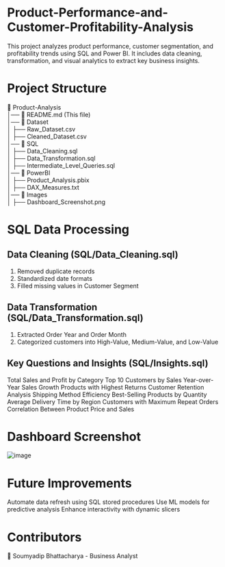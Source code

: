 # Product-Performance-and-Customer-Profitability-Analysis
This project analyzes product performance, customer segmentation, and profitability trends using SQL and Power BI. It includes data cleaning, transformation, and visual analytics to extract key business insights.

# Project Structure
📂 Product-Analysis  
│── 📜 README.md (This file)  
│── 📂 Dataset  
│   ├── Raw_Dataset.csv  
│   ├── Cleaned_Dataset.csv  
│── 📂 SQL  
│   ├── Data_Cleaning.sql  
│   ├── Data_Transformation.sql  
│   ├── Intermediate_Level_Queries.sql  
│── 📂 PowerBI  
│   ├── Product_Analysis.pbix  
│   ├── DAX_Measures.txt  
│── 📂 Images  
│   ├── Dashboard_Screenshot.png 

# SQL Data Processing
## Data Cleaning (SQL/Data_Cleaning.sql)
1. Removed duplicate records
2. Standardized date formats
3. Filled missing values in Customer Segment
## Data Transformation (SQL/Data_Transformation.sql)
1. Extracted Order Year and Order Month
2. Categorized customers into High-Value, Medium-Value, and Low-Value
## Key Questions and Insights (SQL/Insights.sql)
Total Sales and Profit by Category
Top 10 Customers by Sales
Year-over-Year Sales Growth
Products with Highest Returns
Customer Retention Analysis
Shipping Method Efficiency
Best-Selling Products by Quantity
Average Delivery Time by Region
Customers with Maximum Repeat Orders
Correlation Between Product Price and Sales

# Dashboard Screenshot
![image](https://github.com/user-attachments/assets/cc3026f8-23c0-459e-9153-c601235fd749)

# Future Improvements
Automate data refresh using SQL stored procedures
Use ML models for predictive analysis
Enhance interactivity with dynamic slicers

# Contributors
👤 Soumyadip Bhattacharya - Business Analyst


